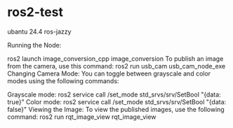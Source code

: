 # ros2-test

ubantu 24.4
ros-jazzy

Running the Node:

ros2 launch image_conversion_cpp image_conversion
To publish an image from the camera, use this command:
ros2 run usb_cam usb_cam_node_exe
Changing Camera Mode:
You can toggle between grayscale and color modes using the following commands:

Grayscale mode:
ros2 service call /set_mode std_srvs/srv/SetBool "{data: true}"
Color mode:
ros2 service call /set_mode std_srvs/srv/SetBool "{data: false}"
Viewing the Image:
To view the published images, use the following command:
ros2 run rqt_image_view rqt_image_view
